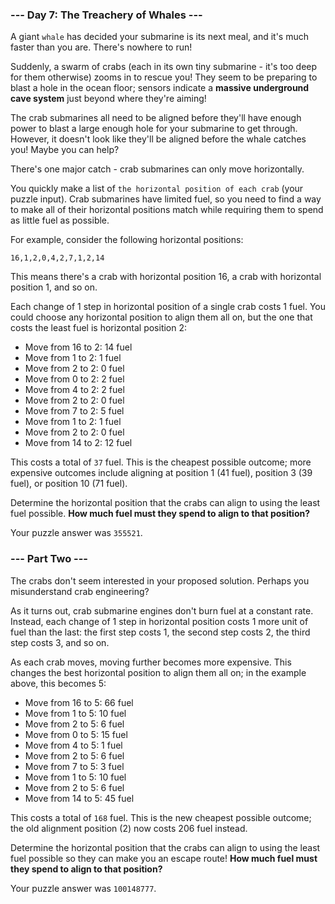### --- Day 7: The Treachery of Whales ---

A giant `whale` has decided your submarine is its next meal, and it's much faster than you are. There's nowhere to run!

Suddenly, a swarm of crabs (each in its own tiny submarine - it's too deep for them otherwise) zooms in to rescue you! They seem to be preparing to blast a hole in the ocean floor; sensors indicate a __massive underground cave system__ just beyond where they're aiming!

The crab submarines all need to be aligned before they'll have enough power to blast a large enough hole for your submarine to get through. However, it doesn't look like they'll be aligned before the whale catches you! Maybe you can help?

There's one major catch - crab submarines can only move horizontally.

You quickly make a list of `the horizontal position of each crab` (your puzzle input). Crab submarines have limited fuel, so you need to find a way to make all of their horizontal positions match while requiring them to spend as little fuel as possible.

For example, consider the following horizontal positions:

```
16,1,2,0,4,2,7,1,2,14
```

This means there's a crab with horizontal position 16, a crab with horizontal position 1, and so on.

Each change of 1 step in horizontal position of a single crab costs 1 fuel. You could choose any horizontal position to align them all on, but the one that costs the least fuel is horizontal position 2:

-  Move from 16 to 2: 14 fuel
-  Move from 1 to 2: 1 fuel
-  Move from 2 to 2: 0 fuel
-  Move from 0 to 2: 2 fuel
-  Move from 4 to 2: 2 fuel
-  Move from 2 to 2: 0 fuel
-  Move from 7 to 2: 5 fuel
-  Move from 1 to 2: 1 fuel
-  Move from 2 to 2: 0 fuel
-  Move from 14 to 2: 12 fuel

This costs a total of `37` fuel. This is the cheapest possible outcome; more expensive outcomes include aligning at position 1 (41 fuel), position 3 (39 fuel), or position 10 (71 fuel).

Determine the horizontal position that the crabs can align to using the least fuel possible. __How much fuel must they spend to align to that position?__

Your puzzle answer was `355521`.

### --- Part Two ---

The crabs don't seem interested in your proposed solution. Perhaps you misunderstand crab engineering?

As it turns out, crab submarine engines don't burn fuel at a constant rate. Instead, each change of 1 step in horizontal position costs 1 more unit of fuel than the last: the first step costs 1, the second step costs 2, the third step costs 3, and so on.

As each crab moves, moving further becomes more expensive. This changes the best horizontal position to align them all on; in the example above, this becomes 5:

-  Move from 16 to 5: 66 fuel
-  Move from 1 to 5: 10 fuel
-  Move from 2 to 5: 6 fuel
-  Move from 0 to 5: 15 fuel
-  Move from 4 to 5: 1 fuel
-  Move from 2 to 5: 6 fuel
-  Move from 7 to 5: 3 fuel
-  Move from 1 to 5: 10 fuel
-  Move from 2 to 5: 6 fuel
-  Move from 14 to 5: 45 fuel

This costs a total of `168` fuel. This is the new cheapest possible outcome; the old alignment position (2) now costs 206 fuel instead.

Determine the horizontal position that the crabs can align to using the least fuel possible so they can make you an escape route! __How much fuel must they spend to align to that position?__

Your puzzle answer was `100148777`.